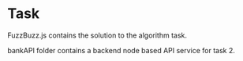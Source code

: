 
# Task

FuzzBuzz.js contains the solution to the algorithm task.

bankAPI folder contains a backend node based API service for task 2.
